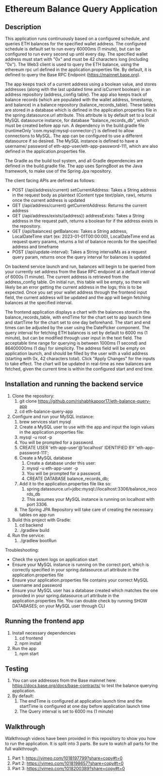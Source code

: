 # Ethereum Balance Query Application

## Description
This application runs continuously based on a configured schedule, and queries ETH balances for the specified
wallet address. The configured schedule is default set to run every 60000ms (1 minute), but can be configured
to run every second up until every day. The specified wallet address must start with "0x" and must be 42 characters long 
(including "0x"). The Web3 client is used to query the ETH balance, using the ethereum rpc url defined in the 
application.properties file. By default, it is defined to query the Base RPC Endpoint (https://mainnet.base.org).

The app keeps track of a current address using a boolean value, and stores addresses (along with the last updated time 
and isCurrent boolean) in an address repository (address_config table). The app also keeps track of balance records (which are 
populated with the wallet address, timestamp, and balance) in a balance repository (balance_records_table). These tables 
are stored in a database which is defined in the application.properties file in the spring.datasource.url attribute. 
This attribute is by default set to a local MySQL datasource instance, for database "balance_records_db", which must be created 
before app run. A dependency in the build.gradle file (runtimeOnly 'com.mysql:mysql-connector-j') is defined to allow connections to MySQL. 
The app can be configured to use a different datasource if so desired. The MySQL instance is defined to have a username/
password of eth-app-user/eth-app-password-111, which are also defined in the application.properties file. 

The Gradle as the build tool system, and all Gradle dependencies are defined in the build.gradle file. 
The app uses SpringBoot as the Java framework, to make use of the Spring Jpa repository.

The client facing APIs are defined as follows:
- POST (/api/address/current) setCurrentAddress: Takes a String address in the request body as plaintext (Content type text/plain, raw), returns once the current address is updated
- GET (/api/address/current) getCurrentAddress: Returns the current address
- GET (/api/address/exists/{address}) addressExists: Takes a String address in the request path, returns a boolean for if the address exists in the repository.
- GET (/api/balances) getBalances: Takes a String address, LocalDateTime start (ex: 2023-01-01T00:00:00), LocalDateTime end as request query params, returns a list of balance records for the specified address and timeframe
- POST (/api/update-interval): Takes a String intervalMs as a request query param, returns once the query interval for balances is updated

On backend service launch and run, balances will begin to be queried from your currently set address from the Base RPC endpoint at a default interval of 6000s (1 minute). The current address
is retrieved from the address_config table. On initial run, this table will be empty, so there will likely be an error getting the current address in the logs; this is to be expected. Once you
set your wallet address through the frontend input field, the current address will be updated and the app will begin fetching balances at the specified interval. 

The frontend application displays a chart with the balances stored in the balance_records_table, with endTime for the chart set to app launch time and startTime
for the chart set to one day beforehand. The start and end times can be adjusted by the user using the DatePicker component. The query interval for fetching ETH balances is set by default to 6000 ms (1 minute), but can be modified through user input in the text field. The acceptable time range for querying is between 1000ms (1 second) and 86400000ms (1 day) for simplicity. The address field will be empty on application launch, and should be filled by the user with a valid address (starting with 0x, 42 characters total). Click "Apply Changes" for the inputs to take effect. The chart will be updated in real-time as new balances are fetched, given the current time is within the configured start and end time.

## Installation and running the backend service
1. Clone the repository:
   1. git clone https://github.com/rishabhkapoor17/eth-balance-query-app
   2. cd eth-balance-query-app
2. Configure and run your MySQL instance:
   1. brew services start mysql
   2. Create a MySQL user to use with the app and input the login values in the application.properties file:
   3. mysql -u root -p
   4. You will be prompted for a password.
   5. CREATE USER 'eth-app-user'@'localhost' IDENTIFIED BY 'eth-app-password-111';
   1. Create a MySQL database
      1. Create a database under this user:
      2. mysql -u eth-app-user -p
      3. You will be prompted for a password.
      4. CREATE DATABASE balance_records_db;
   2. Add it to the application.properties file like so:
      1. spring.datasource.url=jdbc:mysql://localhost:3306/balance_records_db
      2. This assumes your MySQL instance is running on localhost with port 3306. 
   3. The Spring JPA Repository will take care of creating the necessary tables on app run
3. Build this project with Gradle:
   1. cd backend
   2. ./gradlew build
4. Run the service:
   1. ./gradlew bootRun

Troubleshooting:
- Check the system logs on application start
- Ensure your MySQL instance is running on the correct port, which is correctly specified in your spring.datasource.url attribute in the application.properties file
- Ensure your application.properties file contains your correct MySQL username and password
- Ensure your MySQL user has a database created which matches the one provided in your spring.datasource.url attribute in the application.properties file. You can double check by running SHOW DATABASES; on your MySQL user through CLI

## Running the frontend app
1. Install necessary dependencies
   1. cd frontend
   2. npm install
2. Run the app
   1. npm start

## Testing
1. You can use addresses from the Base mainnet here: https://docs.base.org/docs/base-contracts/ to test the balance querying application.
2. By default:
   1. The endTime is configured at application launch time and the startTime is configured at one day before application launch time
   2. The Query interval is set to 6000 ms (1 minute)
   
## Walkthrough
Walkthrough videos have been provided in this repository to show you how to run the application. It is split into 3 parts. Be sure to watch all parts for the full walkthrough.
1. Part 1: https://vimeo.com/1018197799?share=copy#t=0
2. Part 2: https://vimeo.com/1018198657?share=copy#t=0
3. Part 3: https://vimeo.com/1018200389?share=copy#t=0

